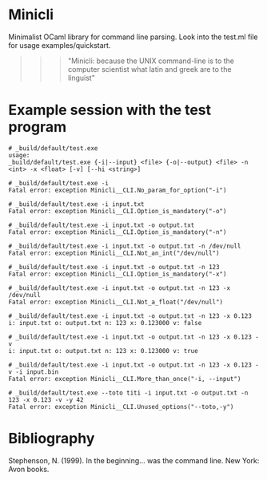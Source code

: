 # Minicli

Minimalist OCaml library for command line parsing.
Look into the test.ml file for usage examples/quickstart.

>>> "Minicli: because the UNIX command-line is to the computer scientist
>>> what latin and greek are to the linguist"

# Example session with the test program

    # _build/default/test.exe
    usage:
    _build/default/test.exe {-i|--input} <file> {-o|--output} <file> -n <int> -x <float> [-v] [--hi <string>]

    # _build/default/test.exe -i
    Fatal error: exception Minicli__CLI.No_param_for_option("-i")

    # _build/default/test.exe -i input.txt
    Fatal error: exception Minicli__CLI.Option_is_mandatory("-o")

    # _build/default/test.exe -i input.txt -o output.txt
    Fatal error: exception Minicli__CLI.Option_is_mandatory("-n")

    # _build/default/test.exe -i input.txt -o output.txt -n /dev/null
    Fatal error: exception Minicli__CLI.Not_an_int("/dev/null")

    # _build/default/test.exe -i input.txt -o output.txt -n 123
    Fatal error: exception Minicli__CLI.Option_is_mandatory("-x")

    # _build/default/test.exe -i input.txt -o output.txt -n 123 -x /dev/null
    Fatal error: exception Minicli__CLI.Not_a_float("/dev/null")

    # _build/default/test.exe -i input.txt -o output.txt -n 123 -x 0.123
    i: input.txt o: output.txt n: 123 x: 0.123000 v: false

    # _build/default/test.exe -i input.txt -o output.txt -n 123 -x 0.123 -v
    i: input.txt o: output.txt n: 123 x: 0.123000 v: true

    # _build/default/test.exe -i input.txt -o output.txt -n 123 -x 0.123 -v -i input.bin
    Fatal error: exception Minicli__CLI.More_than_once("-i, --input")

    # _build/default/test.exe --toto titi -i input.txt -o output.txt -n 123 -x 0.123 -v -y 42
    Fatal error: exception Minicli__CLI.Unused_options("--toto,-y")

# Bibliography

Stephenson, N. (1999). In the beginning... was the command line. New York: Avon books.
